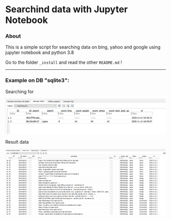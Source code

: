 # Searchind data with Jupyter Notebook
### About

This is a simple script for searching data on bing, yahoo and google using jupyter notebook and python 3.8

Go to the folder `_install` and read the other `README.md` !
___
### Example on DB "sqlite3":

Searching for

![alt text][db1]

Result data

![alt text][db2]

[db1]: ./images/searching_data.png "Image of search topic"

[db2]: ./images/searching_data_result.png "Images of results found"